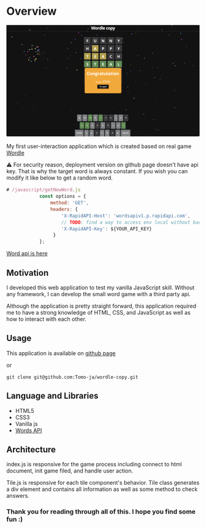 # Overview

<img src="/Preview.png" alt="Preview of the App">

My first user-interaction application which is created based on real game [Wordle](https://www.nytimes.com/games/wordle/index.html)

⚠️ For security reason, deployment version on github page doesn't have api key. That is why the target word is always constant. If you wish you can modify it like below to get a random word.

```javascript
# /javascript/getNewWord.js
			const options = {
				method: 'GET',
				headers: {
					'X-RapidAPI-Host': 'wordsapiv1.p.rapidapi.com',
					// TODO: find a way to access env local without backend
					'X-RapidAPI-Key': ${YOUR_API_KEY}
                 }
		    };
```

[Word api is here](https://rapidapi.com/dpventures/api/wordsapi/)

## Motivation

I developed this web application to test my vanilla JavaScript skill. Without any framework, I can develop the small word game with a third party api.

Although the application is pretty straight forward, this application required me to have a strong knowledge of HTML, CSS, and JavaScript as well as how to interact with each other.

## Usage

This application is available on [github page](https://tomo-ja.github.io/wordle-copy/)

or

```
git clone git@github.com:Tomo-ja/wordle-copy.git
```

## Language and Libraries

- HTML5
- CSS3
- Vanilla js
- [Words API](https://rapidapi.com/dpventures/api/wordsapi/)

## Architecture

index.js is responsive for the game process including connect to html document, init game filed, and handle user action.

Tile.js is responsive for each tile component's behavior. Tile class generates a div element and contains all information as well as some method to check answers.

### Thank you for reading through all of this. I hope you find some fun :)
